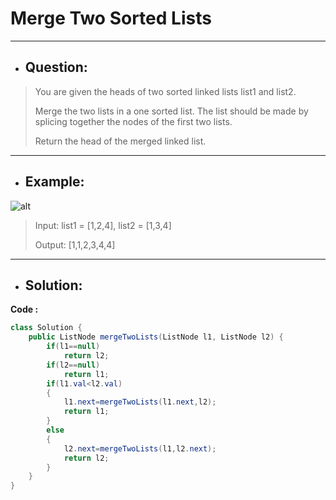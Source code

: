 # Merge Two Sorted Lists
---
- ## Question:
> You are given the heads of two sorted linked lists list1 and list2.
> 
> Merge the two lists in a one sorted list. The list should be made by splicing together the nodes of the first two lists.
> 
> Return the head of the merged linked list.
---
- ## Example:
![alt](https://assets.leetcode.com/uploads/2020/10/03/merge_ex1.jpg)
> Input: list1 = [1,2,4], list2 = [1,3,4]
> 
> Output: [1,1,2,3,4,4]
---
- ## Solution:
**Code :**
```java
class Solution {
    public ListNode mergeTwoLists(ListNode l1, ListNode l2) {
        if(l1==null)
            return l2;
        if(l2==null)
            return l1;
        if(l1.val<l2.val)
        {
            l1.next=mergeTwoLists(l1.next,l2);
            return l1;
        }
        else
        {
            l2.next=mergeTwoLists(l1,l2.next);
            return l2;
        }
    }
}
